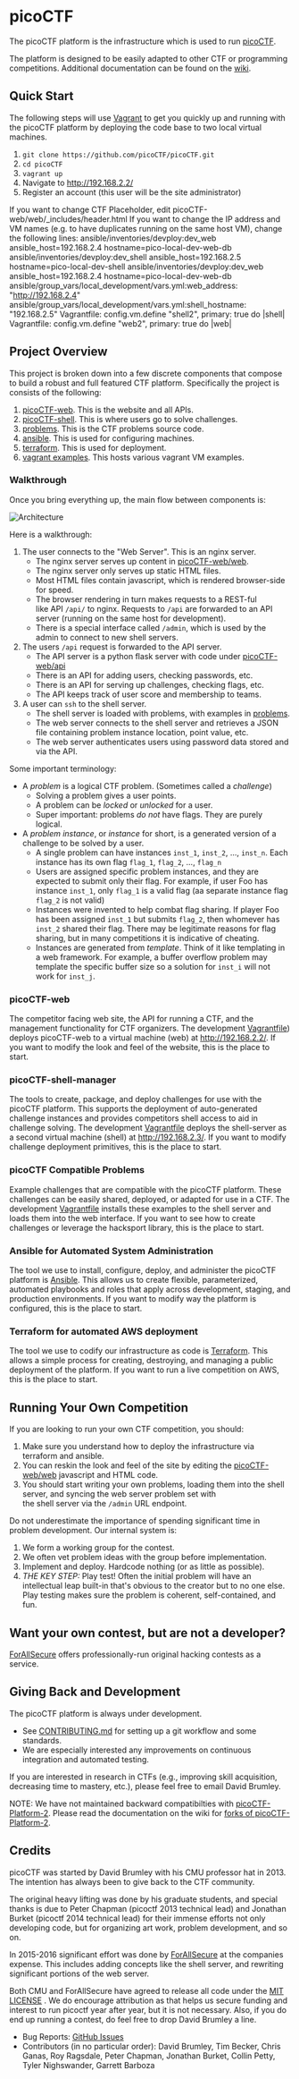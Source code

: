 # picoCTF

The picoCTF platform is the infrastructure which is used to run
[picoCTF](https://picoctf.com/).

The platform is designed to be easily adapted to other CTF or
programming competitions. Additional documentation can be found on the
[wiki](https://github.com/picoCTF/picoCTF/wiki).

## Quick Start

The following steps will use [Vagrant](https://www.vagrantup.com/) to
get you quickly up and running with the picoCTF platform by deploying
the code base to two local virtual machines.

1. `git clone https://github.com/picoCTF/picoCTF.git`
2. `cd picoCTF`
3. `vagrant up`
4. Navigate to http://192.168.2.2/
5. Register an account (this user will be the site administrator)

If you want to change CTF Placeholder, edit picoCTF-web/web/_includes/header.html
If you want to change the IP address and VM names (e.g. to have duplicates running on the same host VM), change the following lines:
ansible/inventories/devploy:dev_web     ansible_host=192.168.2.4    hostname=pico-local-dev-web-db
ansible/inventories/devploy:dev_shell   ansible_host=192.168.2.5    hostname=pico-local-dev-shell
ansible/inventories/devploy:dev_web     ansible_host=192.168.2.4    hostname=pico-local-dev-web-db
ansible/group_vars/local_development/vars.yml:web_address: "http://192.168.2.4"
ansible/group_vars/local_development/vars.yml:shell_hostname: "192.168.2.5"
Vagrantfile:  config.vm.define "shell2", primary: true do |shell|
Vagrantfile:  config.vm.define "web2", primary: true do |web|


## Project Overview

This project is broken down into a few discrete components that
compose to build a robust and full featured CTF platform. Specifically
the project is consists of the following:

1. [picoCTF-web](./picoCTF-web). This is the website and all APIs.
2. [picoCTF-shell](./picoCTF-shell). This is where users go to solve
   challenges.
3. [problems](./problems). This is the CTF problems source code.
4. [ansible](./ansible). This is used for configuring machines.
5. [terraform](./terraform). This is used for deployment.
5. [vagrant examples](./vagrant). This hosts various vagrant VM examples.

### Walkthrough
Once you bring everything up, the main flow between components is:

![Architecture](docs/architecture.png)

Here is a walkthrough:
1. The user connects to the "Web Server". This is an nginx server.
    - The nginx server serves up content in [picoCTF-web/web](picoCTF-web/web).
    - The nginx server only serves up static HTML files.  
    - Most HTML files contain javascript, which is rendered
      browser-side for speed.
    - The browser rendering in turn makes requests to a REST-ful  
      like API `/api/` to nginx. Requests to `/api` are forwarded
      to an API server (running on the same host for development).
    - There is a special interface called `/admin`, which is used
      by the admin to connect to new shell servers.
2. The users `/api` request is forwarded to the API server.
    - The API server is a python flask server with code under
      [picoCTF-web/api](picoCTF-web/api)
    - There is an API for adding users, checking passwords, etc.
    - There is an API for serving up challenges, checking flags, etc.
    - The API keeps track of user score and membership to teams.
3. A user can `ssh` to the shell server.
    - The shell server is loaded with problems, with examples in
      [problems](problems/).
    - The web server connects to the shell server and retrieves
      a JSON file containing problem instance location, point value,
      etc.
    - The web server authenticates users using password data stored
      and via the API.

Some important terminology:
+ A _problem_ is a logical CTF problem. (Sometimes called a _challenge_)
   + Solving a problem gives a user points.
   + A problem can be _locked_ or _unlocked_ for a user.
   + Super important: problems *do not* have flags. They are purely logical.
+ A _problem instance_, or _instance_ for short, is a generated version of
  a challenge to be solved by a user.  
   + A single problem can have instances `inst_1`, `inst_2`, ..., `inst_n`.
     Each instance has its own flag `flag_1`, `flag_2`, ..., `flag_n`
   + Users are assigned specific problem instances, and they are expected
     to submit only their flag.  For example, if user Foo has instance `inst_1`,
     only `flag_1` is a valid flag (aa separate instance flag `flag_2` is not
     valid)
   + Instances were invented to help combat flag sharing. If player Foo has
     been assigned `inst_1` but submits `flag_2`, then whomever has `inst_2`
     shared their flag. There may be legitimate reasons for flag sharing, but
     in many competitions it is indicative of cheating.
   + Instances are generated from _template_.  Think of it like templating in
     a web framework.  For example, a buffer overflow problem may template the
     specific buffer size so a solution for `inst_i` will not work for `inst_j`.


### picoCTF-web

The competitor facing web site, the API for running a CTF, and the
management functionality for CTF organizers.  The development
[Vagrantfile](./Vagrantfile)) deploys picoCTF-web to a virtual machine
(web) at http://192.168.2.2/. If you want to modify the look and feel
of the website, this is the place to start.

### picoCTF-shell-manager

The tools to create, package, and deploy challenges for use with the
picoCTF platform. This supports the deployment of auto-generated
challenge instances and provides competitors shell access to aid in
challenge solving. The development [Vagrantfile](./Vagrantfile)
deploys the shell-server as a second virtual machine (shell) at
http://192.168.2.3/. If you want to modify challenge deployment
primitives, this is the place to start.

### picoCTF Compatible Problems

Example challenges that are compatible with the picoCTF platform.
These challenges can be easily shared, deployed, or adapted for use in
a CTF.  The development [Vagrantfile](./Vagrantfile) installs these
examples to the shell server and loads them into the web interface.
If you want to see how to create challenges or leverage the hacksport
library, this is the place to start.

### Ansible for Automated System Administration

The tool we use to install, configure, deploy, and administer the
picoCTF platform is [Ansible](https://www.ansible.com/).  This allows
us to create flexible, parameterized, automated playbooks and roles
that apply across development, staging, and production environments.
If you want to modify way the platform is configured, this is the
place to start.

### Terraform for automated AWS deployment

The tool we use to codify our infrastructure as code is
[Terraform](https://www.terraform.io/). This allows a simple process
for creating, destroying, and managing a public deployment of the
platform.  If you want to run a live competition on AWS, this is the
place to start.

## Running Your Own Competition
If you are looking to run your own CTF competition, you should:
  1. Make sure you understand how to deploy the infrastructure via
    terraform and ansible.
  2. You can reskin the look and feel of the site by editing
    the [picoCTF-web/web](picoCTF-web/web) javascript and HTML code.
  3. You should start writing your own problems, loading them into
    the shell server, and syncing the web server problem set with  
    the shell server via the `/admin` URL endpoint.

Do not underestimate the importance of spending significant time
in problem development. Our internal system is:
  1. We form a working group for the contest.
  2. We often vet problem ideas with the group before implementation.
  3. Implement and deploy. Hardcode nothing (or as little as possible).
  4. *THE KEY STEP:* Play test!  Often the initial problem will have
     an intellectual leap built-in that's obvious to the creator but to no one else. Play testing makes sure the problem is coherent,
     self-contained, and fun.

## Want your own contest, but are not a developer?

[ForAllSecure](https://forallsecure.com) offers professionally-run
original hacking contests as a service.

## Giving Back and Development

The picoCTF platform is always under development.
 - See [CONTRIBUTING.md](CONTRIBUTING.md) for setting up a git
   workflow and some standards.  
 - We are especially interested any improvements on continuous
  integration and  automated testing.

If you are interested in research in CTFs (e.g., improving
skill acquisition, decreasing time to mastery, etc.), please feel free to email David Brumley.

NOTE: We have not maintained backward compatibilties with  [picoCTF-Platform-2](https://github.com/picoCTF/picoCTF-platform-2).
Please read the documentation on the wiki for [forks of picoCTF-Platform-2](https://github.com/picoCTF/picoCTF/wiki/Repository-linage#forks-of-picoctf-platform-2).

## Credits
picoCTF was started by David Brumley with his CMU professor hat in 2013. The intention has always been to give back to the CTF
community.

The original heavy lifting  was done by his graduate
students, and special thanks is due to Peter Chapman
(picoctf 2013 technical lead)  and Jonathan Burket (picoctf 2014
technical lead) for their immense efforts not only developing code,
but for organizing art work, problem development, and so on.

In 2015-2016 significant effort was done by
[ForAllSecure](https://forallsecure.com) at the
companies expense. This includes adding concepts like the shell server,
and rewriting significant portions of the web server.

Both CMU and ForAllSecure have agreed to release all code under the
[MIT LICENSE](./LICENSE) . We do encourage attribution as that helps
us secure funding and interest to run picoctf year after year, but it is not necessary. Also, if you do end up running a contest, do feel free to drop David Brumley a line.


  - Bug Reports: [GitHub Issues](https://github.com/picoCTF/picoCTF/issues)
  - Contributors (in no particular order): David Brumley, Tim Becker,
    Chris Ganas, Roy Ragsdale, Peter Chapman, Jonathan Burket, Collin
    Petty, Tyler Nighswander, Garrett Barboza
